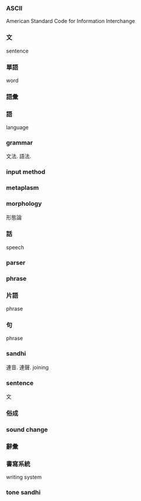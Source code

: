 ### ASCII

American Standard Code for Information Interchange

### 文

sentence

### 單語

word

### 語彙

### 語

language

### grammar

文法. 語法.

### input method

### metaplasm

### morphology

形態論

### 話

speech

### parser

### phrase

### 片語

phrase

### 句

phrase

### sandhi

連音. 連聲. joining

### sentence

文

### 俗成

### sound change

### 辭彙

### 書寫系統

writing system

### tone sandhi
